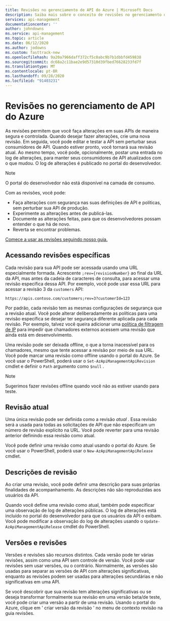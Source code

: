```yaml
---
title: Revisões no gerenciamento de API do Azure | Microsoft Docs
description: Saiba mais sobre o conceito de revisões no gerenciamento de API do Azure.
services: api-management
documentationcenter: ''
author: johndowns
ms.service: api-management
ms.topic: article
ms.date: 06/12/2020
ms.author: jodowns
ms.custom: fasttrack-new
ms.openlocfilehash: 9a20a7966daff372cf5c0abc9b7b1dbbfd459838
ms.sourcegitcommit: dc68a2c11bae2e9d57310d39fbed76628233fd7f
ms.translationtype: MT
ms.contentlocale: pt-BR
ms.lasthandoff: 09/28/2020
ms.locfileid: "91403231"
---
```

# <a name="revisions-in-azure-api-management"></a>Revisões no gerenciamento de API do Azure

As revisões permitem que você faça alterações em suas APIs de maneira segura e controlada. Quando desejar fazer alterações, crie uma nova revisão. Em seguida, você pode editar e testar a API sem perturbar seus consumidores de API. Quando estiver pronto, você tornará sua revisão atual. Ao mesmo tempo, você pode, opcionalmente, postar uma entrada no log de alterações, para manter seus consumidores de API atualizados com o que mudou. O log de alterações é publicado no portal do desenvolvedor.

> [!NOTE]
> O portal do desenvolvedor não está disponível na camada de consumo.

Com as revisões, você pode:

- Faça alterações com segurança nas suas definições de API e políticas, sem perturbar sua API de produção.
- Experimente as alterações antes de publicá-las.
- Documente as alterações feitas, para que os desenvolvedores possam entender o que há de novo.
- Reverta se encontrar problemas.

[Comece a usar as revisões seguindo nosso guia.](./api-management-get-started-revise-api.md)

## <a name="accessing-specific-revisions"></a>Acessando revisões específicas

Cada revisão para sua API pode ser acessada usando uma URL especialmente formada. Acrescente `;rev={revisionNumber}` ao final da URL da API, mas antes da cadeia de caracteres de consulta, para acessar uma revisão específica dessa API. Por exemplo, você pode usar essa URL para acessar a revisão 3 da `customers` API:

`https://apis.contoso.com/customers;rev=3?customerId=123`

Por padrão, cada revisão tem as mesmas configurações de segurança que a revisão atual. Você pode alterar deliberadamente as políticas para uma revisão específica se desejar ter segurança diferente aplicada para cada revisão. Por exemplo, talvez você queira adicionar uma [política de filtragem de IP](./api-management-access-restriction-policies.md#RestrictCallerIPs) para impedir que chamadores externos acessem uma revisão que ainda está em desenvolvimento.

Uma revisão pode ser deixada offline, o que a torna inacessível para os chamadores, mesmo que tente acessar a revisão por meio de sua URL. Você pode marcar uma revisão como offline usando o portal do Azure. Se você usar o PowerShell, poderá usar o `Set-AzApiManagementApiRevision` cmdlet e definir o `Path` argumento como `$null` .

> [!NOTE]
> Sugerimos fazer revisões offline quando você não as estiver usando para teste.

## <a name="current-revision"></a>Revisão atual

Uma única revisão pode ser definida como a revisão *atual* . Essa revisão será a usada para todas as solicitações de API que não especificam um número de revisão explícito na URL. Você pode reverter para uma revisão anterior definindo essa revisão como atual.

Você pode definir uma revisão como atual usando o portal do Azure. Se você usar o PowerShell, poderá usar o `New-AzApiManagementApiRelease` cmdlet.

## <a name="revision-descriptions"></a>Descrições de revisão

Ao criar uma revisão, você pode definir uma descrição para suas próprias finalidades de acompanhamento. As descrições não são reproduzidas aos usuários da API.

Quando você define uma revisão como atual, também pode especificar uma observação de log de alterações públicas. O log de alterações está incluído no portal do desenvolvedor para que os usuários da API o exibam. Você pode modificar a observação do log de alterações usando o `Update-AzApiManagementApiRelease` cmdlet do PowerShell.

## <a name="versions-and-revisions"></a>Versões e revisões

Versões e revisões são recursos distintos. Cada versão pode ter várias revisões, assim como uma API sem controle de versão. Você pode usar revisões sem usar versões, ou o contrário. Normalmente, as versões são usadas para separar as versões de API com alterações significativas, enquanto as revisões podem ser usadas para alterações secundárias e não significativas em uma API.

Se você descobrir que sua revisão tem alterações significativas ou se deseja transformar formalmente sua revisão em uma versão beta/de teste, você pode criar uma versão a partir de uma revisão. Usando o portal do Azure, clique em ' criar versão da revisão ' no menu de contexto revisão na guia revisões.
